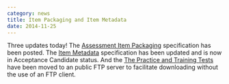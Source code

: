 ```yaml
---
category: news
title: Item Packaging and Item Metadata
date: 2014-11-25
---
```

Three updates today! The [Assessment Item Packaging](http://www.smarterapp.org/specs/SmarterApp_ItemPackaging) specification has been posted. The [Item Metadata](http://www.smarterapp.org/specs/Item_Metadata_Specification.html) specification has been updated and is now in Acceptance Candidate status. And the [The Practice and Training Tests](http://www.smarterapp.org/specs/PracticeAndTrainingTests.html) have been moved to an public FTP server to facilitate downloading without the use of an FTP client.
